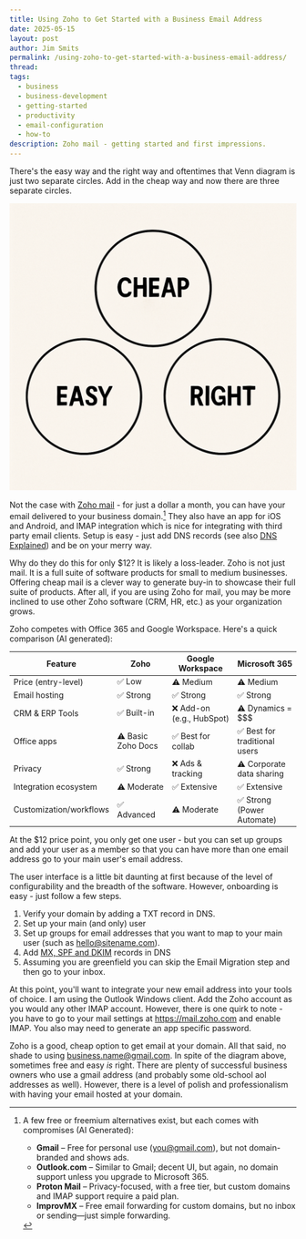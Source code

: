 ```yaml
---
title: Using Zoho to Get Started with a Business Email Address
date: 2025-05-15
layout: post
author: Jim Smits
permalink: /using-zoho-to-get-started-with-a-business-email-address/
thread: 
tags:
  - business
  - business-development
  - getting-started
  - productivity
  - email-configuration
  - how-to
description: Zoho mail - getting started and first impressions.
---
```


There's the easy way and the right way and oftentimes that Venn diagram is just two separate circles.  Add in the cheap way and now there are three separate circles.

![A Venn diagram showing three circles that don't overlap labeled, cheap, easy, and right](/assets/images/posts/qr90w3cx.png "AI Generated Cheap, Easy, Right Venn Diagram")

Not the case with [Zoho mail](https://www.zoho.com/mail/) - for just a dollar a month, you can have your email delivered to your business domain.[^1] They also have an app for iOS and Android, and IMAP integration which is nice for integrating with third party email clients. Setup is easy - just add DNS records (see also [DNS Explained](/dns-explained/)) and be on your merry way. 

Why do they do this for only $12? It is likely a loss-leader. Zoho is not just mail. It is a full suite of software products for small to medium businesses. Offering cheap mail is a clever way to generate buy-in to showcase their full suite of products.  After all, if you are using Zoho for mail, you may be more inclined to use other Zoho software (CRM, HR, etc.) as your organization grows.  

Zoho competes with Office 365 and Google Workspace.  Here's a quick comparison (AI generated):

| Feature                 | **Zoho**           | **Google Workspace**     | **Microsoft 365**            |
| ----------------------- | ------------------ | ------------------------ | ---------------------------- |
| Price (entry-level)     | ✅ Low              | ⚠️ Medium                | ⚠️ Medium                    |
| Email hosting           | ✅ Strong           | ✅ Strong                 | ✅ Strong                     |
| CRM & ERP Tools         | ✅ Built-in         | ❌ Add-on (e.g., HubSpot) | ⚠️ Dynamics = $$$            |
| Office apps             | ⚠️ Basic Zoho Docs | ✅ Best for collab        | ✅ Best for traditional users |
| Privacy                 | ✅ Strong           | ❌ Ads & tracking         | ⚠️ Corporate data sharing    |
| Integration ecosystem   | ⚠️ Moderate        | ✅ Extensive              | ✅ Extensive                  |
| Customization/workflows | ✅ Advanced         | ⚠️ Moderate              | ✅ Strong (Power Automate)    |

At the $12 price point, you only get one user - but you can set up groups and add your user as a member so that you can have more than one email address go to your main user's email address.

The user interface is a little bit daunting at first because of the level of configurability and the breadth of the software. However, onboarding is easy - just follow a few steps. 

1. Verify your domain by adding a TXT record in DNS.
2. Set up your main (and only) user
3. Set up groups for email addresses that you want to map to your main user (such as hello@sitename.com).
4. Add [MX, SPF and DKIM](/mx-spf-dkim-and-dmarc/) records in DNS
5. Assuming you are greenfield you can skip the Email Migration step and then go to your inbox.

At this point, you'll want to integrate your new email address into your tools of choice.  I am using the Outlook Windows client. Add the Zoho account as you would any other IMAP account. However, there is one quirk to note - you have to go to your mail settings at https://mail.zoho.com and enable IMAP. You also may need to generate an app specific password. 

Zoho is a good, cheap option to get email at your domain. All that said, no shade to using business.name@gmail.com.  In spite of the diagram above, sometimes free and easy _is_ right. There are plenty of successful business owners who use a gmail address (and probably some old-school aol addresses as well). However, there is a level of polish and professionalism with having your email hosted at your domain.

[^1]: A few free or freemium alternatives exist, but each comes with compromises (AI Generated):
	- **Gmail** – Free for personal use (you@gmail.com), but not domain-branded and shows ads. 
	- **Outlook.com** – Similar to Gmail; decent UI, but again, no domain support unless you upgrade to Microsoft 365.
	- **Proton Mail** – Privacy-focused, with a free tier, but custom domains and IMAP support require a paid plan.
	- **ImprovMX** – Free email forwarding for custom domains, but no inbox or sending—just simple forwarding.

